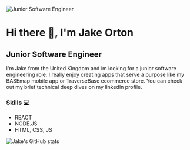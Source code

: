 ![Junior Software Engineer](https://media.licdn.com/dms/image/D4E16AQHuyY2y0eOXSA/profile-displaybackgroundimage-shrink_350_1400/0/1706447561978?e=1712793600&v=beta&t=5JcZRiMOfyDHrJLyNLLTFzFFZZb5sp_6yFe5gtvbjok)

# Hi there 👋, I'm Jake Orton
## Junior Software Engineer
I'm Jake from the United Kingdom and im looking for a junior software engineering role. I really enjoy creating apps that serve a purpose like my BASEmap mobile app or TraverseBase ecommerce store. You can check out my brief technical deep dives on my linkedIn profile.

### Skills 💻
* REACT
* NODE.JS
* HTML, CSS, JS

![Jake's GitHub stats](https://github-readme-stats.vercel.app/api?username=jxkeorton&theme=dark&show_icons=true)
